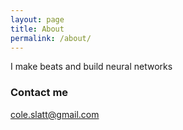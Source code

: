 ```yaml
---
layout: page
title: About
permalink: /about/
---
```


I make beats and build neural networks


### Contact me

[cole.slatt@gmail.com](mailto:cole.slatt@gmail.com)
